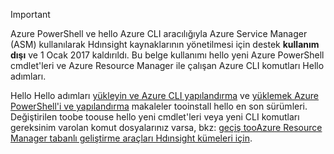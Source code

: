 > [!IMPORTANT]
> Azure PowerShell ve hello Azure CLI aracılığıyla Azure Service Manager (ASM) kullanılarak Hdınsight kaynaklarının yönetilmesi için destek **kullanım dışı** ve 1 Ocak 2017 kaldırıldı. Bu belge kullanımı hello yeni Azure PowerShell cmdlet'leri ve Azure Resource Manager ile çalışan Azure CLI komutları Hello adımları.
> 
> Hello Hello adımları [yükleyin ve Azure CLI yapılandırma](../articles/cli-install-nodejs.md) ve [yüklemek Azure PowerShell'i ve yapılandırma](/powershell/azureps-cmdlets-docs) makaleler tooinstall hello en son sürümleri. Değiştirilen toobe toouse hello yeni cmdlet'leri veya yeni CLI komutları gereksinim varolan komut dosyalarınız varsa, bkz: [geçiş tooAzure Resource Manager tabanlı geliştirme araçları Hdınsight kümeleri için](../articles/hdinsight/hdinsight-hadoop-development-using-azure-resource-manager.md).
> 
> 


